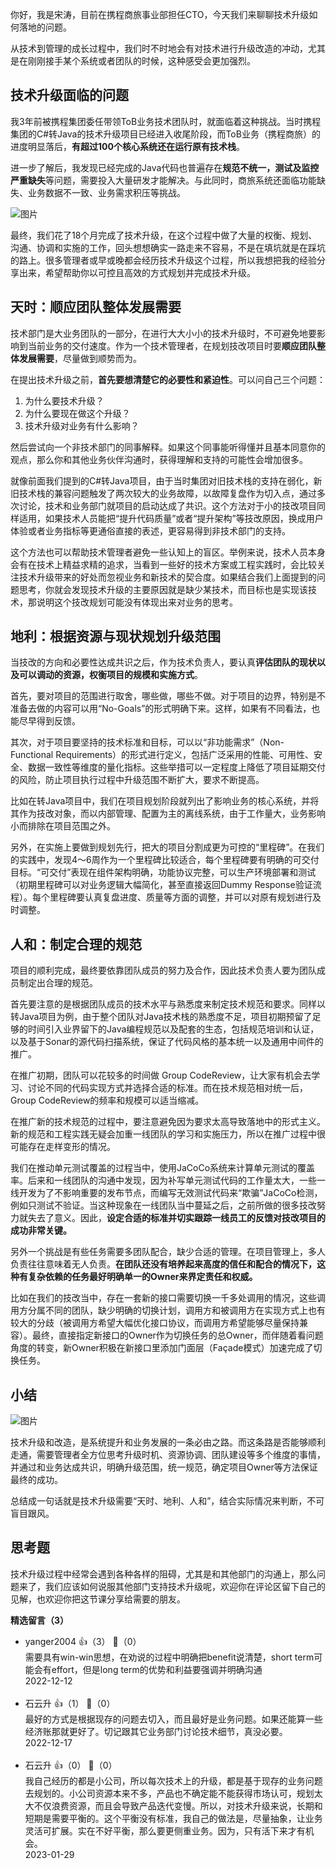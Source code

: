 你好，我是宋涛，目前在携程商旅事业部担任CTO，今天我们来聊聊技术升级如何落地的问题。

从技术到管理的成长过程中，我们时不时地会有对技术进行升级改造的冲动，尤其是在刚刚接手某个系统或者团队的时候，这种感受会更加强烈。

## 技术升级面临的问题

我3年前被携程集团委任带领ToB业务技术团队时，就面临着这种挑战。当时携程集团的C#转Java的技术升级项目已经进入收尾阶段，而ToB业务（携程商旅）的进度明显落后，**有超过100个核心系统还在运行原有技术栈**。

进一步了解后，我发现已经完成的Java代码也普遍存在**规范不统一，测试及监控严重缺失**等问题，需要投入大量研发才能解决。与此同时，商旅系统还面临功能缺失、业务数据不一致、业务需求积压等挑战。

![图片](https://static001.geekbang.org/resource/image/d4/14/d4ff8be4ca074ea78a864a1cb62c8114.png?wh=1890x1190)

最终，我们花了18个月完成了技术升级，在这个过程中做了大量的权衡、规划、沟通、协调和实施的工作，回头想想确实一路走来不容易，不是在填坑就是在踩坑的路上。很多管理者或早或晚都会经历技术升级这个过程，所以我想把我的经验分享出来，希望帮助你以可控且高效的方式规划并完成技术升级。

## **天时：顺应团队整体发展需要**

技术部门是大业务团队的一部分，在进行大大小小的技术升级时，不可避免地要影响到当前业务的交付速度。作为一个技术管理者，在规划技改项目时要**顺应团队整体发展需要**，尽量做到顺势而为。

在提出技术升级之前，**首先要想清楚它的必要性和紧迫性**。可以问自己三个问题：

1. 为什么要技术升级？
2. 为什么要现在做这个升级？
3. 技术升级对业务有什么影响？

然后尝试向一个非技术部门的同事解释。如果这个同事能听得懂并且基本同意你的观点，那么你和其他业务伙伴沟通时，获得理解和支持的可能性会增加很多。

就像前面我们提到的C#转Java项目，由于当时集团对旧技术栈的支持在弱化，新旧技术栈的兼容问题触发了两次较大的业务故障，以故障复盘作为切入点，通过多次讨论，技术和业务部门就项目的启动达成了共识。这个方法对于小的技改项目同样适用，如果技术人员能把“提升代码质量”或者“提升架构”等技改原因，换成用户体验或者业务指标等更通俗直接的表述，更容易得到非技术部门的支持。

这个方法也可以帮助技术管理者避免一些认知上的盲区。举例来说，技术人员本身会有在技术上精益求精的追求，当看到一些好的技术方案或工程实践时，会比较关注技术升级带来的好处而忽视业务和新技术的契合度。如果结合我们上面提到的问题思考，你就会发现技术升级的主要原因就是缺少某技术，而目标也是实现该技术，那说明这个技改规划可能没有体现出来对业务的思考。

## **地利：根据资源与现状规划升级范围**

当技改的方向和必要性达成共识之后，作为技术负责人，要认真**评估团队的现状以及可以调动的资源，权衡项目的规模和实施方式**。

首先，要对项目的范围进行取舍，哪些做，哪些不做。对于项目的边界，特别是不准备去做的内容可以用“No-Goals”的形式明确下来。这样，如果有不同看法，也能尽早得到反馈。

其次，对于项目要坚持的技术标准和目标，可以以“非功能需求”（Non-Functional Requirements）的形式进行定义，包括广泛采用的性能、可用性、安全、数据一致性等维度的量化指标。这些举措可以一定程度上降低了项目延期交付的风险，防止项目执行过程中升级范围不断扩大，要求不断提高。

比如在转Java项目中，我们在项目规划阶段就列出了影响业务的核心系统，并将其作为技改对象，而以内部管理、配置为主的离线系统，由于工作量大，业务影响小而排除在项目范围之外。

另外，在实施上要做到规划先行，把大的项目分割成更为可控的“里程碑”。在我们的实践中，发现4～6周作为一个里程碑比较适合，每个里程碑要有明确的可交付目标。“可交付”表现在组件架构明确，功能协议完整，可以生产环境部署和测试（初期里程碑可以对业务逻辑大幅简化，甚至直接返回Dummy Response验证流程）。每个里程碑要认真复盘进度、质量等方面的调整，并可以对原有规划进行及时调整。

## **人和：制定合理的规范**

项目的顺利完成，最终要依靠团队成员的努力及合作，因此技术负责人要为团队成员制定出合理的规范。

首先要注意的是根据团队成员的技术水平与熟悉度来制定技术规范和要求。同样以转Java项目为例，由于整个团队对Java技术栈的熟悉度不足，项目初期预留了足够的时间引入业界留下的Java编程规范以及配套的生态，包括规范培训和认证，以及基于Sonar的源代码扫描系统，保证了代码风格的基本统一以及通用中间件的推广。

在推广初期，团队可以花较多的时间做 Group CodeReview，让大家有机会去学习、讨论不同的代码实现方式并选择合适的标准。而在技术规范相对统一后，Group CodeReview的频率和规模可以适当缩减。

在推广新的技术规范的过程中，要注意避免因为要求太高导致落地中的形式主义。新的规范和工程实践无疑会加重一线团队的学习和实施压力，所以在推广过程中很可能存在走样变形的情况。

我们在推动单元测试覆盖的过程当中，使用JaCoCo系统来计算单元测试的覆盖率。后来和一线团队的沟通中发现，因为补写单元测试代码的工作量太大，一些一线开发为了不影响重要的发布节点，而编写无效测试代码来“欺骗”JaCoCo检测，例如只测试不验证。当这种现象在一线团队当中蔓延之后，之前所做的很多技改努力就失去了意义。因此，**设定合适的标准并切实跟踪一线员工的反馈对技改项目的成功非常关键。**

另外一个挑战是有些任务需要多团队配合，缺少合适的管理。在项目管理上，多人负责往往意味着无人负责。**在团队还没有培养起来高度的信任和配合的情况下，这种有复杂依赖的任务最好明确单一的Owner来界定责任和权威。**

比如在我们的技改当中，存在一套新的接口需要切换一千多处调用的情况，这些调用方分属不同的团队，缺少明确的切换计划，调用方和被调用方在实现方式上也有较大的分歧（被调用方希望大幅优化接口协议，而调用方希望能够尽量保持兼容）。最终，直接指定新接口的Owner作为切换任务的总Owner，而伴随着看问题角度的转变，新Owner积极在新接口里添加门面层（Façade模式）加速完成了切换任务。

## 小结

![图片](https://static001.geekbang.org/resource/image/f5/cf/f5e57ab2bc4d1a4e72d7944ed219decf.jpg?wh=1920x1026)

技术升级和改造，是系统提升和业务发展的一条必由之路。而这条路是否能够顺利走通，需要管理者全方位思考升级时机、资源协调、团队建设等多个维度的事情，并通过和业务达成共识，明确升级范围，统一规范，确定项目Owner等方法保证最终的成功。

总结成一句话就是技术升级需要“天时、地利、人和”，结合实际情况来判断，不可盲目跟风。

## 思考题

技术升级过程中经常会遇到各种各样的阻碍，尤其是和其他部门的沟通上，那么问题来了，我们应该如何说服其他部门支持技术升级呢，欢迎你在评论区留下自己的见解，也欢迎你把这节课分享给需要的朋友。
<div><strong>精选留言（3）</strong></div><ul>
<li><span>yanger2004</span> 👍（3） 💬（0）<div>需要具有win-win思想，在劝说的过程中明确把benefit说清楚，short term可能会有effort，但是long term的优势和利益要强调并明确沟通</div>2022-12-12</li><br/><li><span>石云升</span> 👍（1） 💬（0）<div>最好的方式是根据现存的问题去切入，而且最好是业务问题。如果还能算一些经济账那就更好了。切记跟其它业务部门讨论技术细节，真没必要。</div>2022-12-17</li><br/><li><span>石云升</span> 👍（0） 💬（0）<div>我自己经历的都是小公司，所以每次技术上的升级，都是基于现存的业务问题去规划的。小公司资源本来不多，产品也不确定能不能获得市场认可，规划太大不仅浪费资源，而且会导致产品迭代变慢。所以，对技术升级来说，长期和短期是需要平衡的。这个平衡没有标准，我自己的做法是，尽量抽象，让业务灵活可扩展。实在不好平衡，那么要更侧重业务。因为，只有活下来才有机会。</div>2023-01-29</li><br/>
</ul>